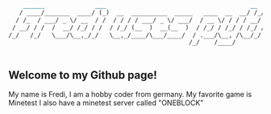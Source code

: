 ```markdown
    ______              ___                                        __  __              
   / ____/_______  ____/ (_)  __  __________  _____   ____  __  __/ /_/ /_  ____  ____ 
  / /_  / ___/ _ \/ __  / /  / / / / ___/ _ \/ ___/  / __ \/ / / / __/ __ \/ __ \/ __ \
 / __/ / /  /  __/ /_/ / /  / /_/ (__  )  __(__  )  / /_/ / /_/ / /_/ / / / /_/ / / / /
/_/   /_/   \___/\__,_/_/   \__,_/____/\___/____/  / .___/\__, /\__/_/ /_/\____/_/ /_/ 
                                                  /_/    /____/                        
                                                  
```

## Welcome to my Github page!

My name is Fredi,
I am a hobby coder from germany.
My favorite game is Minetest
I also have a minetest server called "ONEBLOCK"
